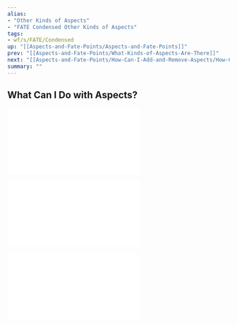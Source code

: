 ```yaml
---
alias:
- "Other Kinds of Aspects"
- "FATE Condensed Other Kinds of Aspects"
tags:
- wf/s/FATE/Condensed
up: "[[Aspects-and-Fate-Points/Aspects-and-Fate-Points]]"
prev: "[[Aspects-and-Fate-Points/What-Kinds-of-Aspects-Are-There]]"
next: "[[Aspects-and-Fate-Points/How-Can-I-Add-and-Remove-Aspects/How-Can-I-Add-and-Remove-Aspects]]"
summary: ""
---
```

## What Can I Do with Aspects?

![Earning-Fate-Points](Earning-Fate-Points/Earning-Fate-Points.md)

![Invokes](Invokes/Invokes.md)

![Compels](Compels/Compels.md)